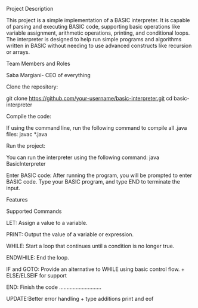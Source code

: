 
  Project Description
  
This project is a simple implementation of a BASIC interpreter. It is capable of parsing and executing BASIC code, supporting basic operations like variable assignment, arithmetic operations, printing, and conditional loops. The interpreter is designed to help run simple programs and algorithms written in BASIC without needing to use advanced constructs like recursion or arrays.


  Team Members and Roles
  
Saba Margiani- CEO of everything


  Clone the repository:
  
git clone https://github.com/your-username/basic-interpreter.git
cd basic-interpreter

  Compile the code:
  
If using the command line, run the following command to compile all .java files:
javac *.java

  Run the project:
  
You can run the interpreter using the following command:
java BasicInterpreter

  Enter BASIC code:
After running the program, you will be prompted to enter BASIC code. Type your BASIC program, and type END to terminate the input.


  Features
  
  Supported Commands
  
LET: Assign a value to a variable.

PRINT: Output the value of a variable or expression.

WHILE: Start a loop that continues until a condition is no longer true.

ENDWHILE: End the loop.

IF and GOTO: Provide an alternative to WHILE using basic control flow. + ELSE/ELSEIF for support

END: Finish the code
............................

UPDATE:Better error handling + type additions print and eof
